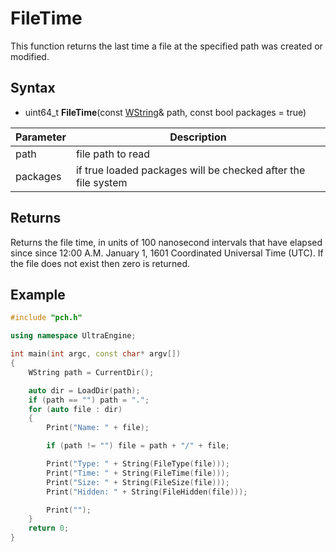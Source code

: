 # FileTime

This function returns the last time a file at the specified path was created or modified.

## Syntax

- uint64_t **FileTime**(const [WString](WString.md)& path, const bool packages = true)

| Parameter | Description |
| --- | --- |
| path | file path to read |
| packages | if true loaded packages will be checked after the file system |

## Returns

Returns the file time, in units of 100 nanosecond intervals that have elapsed since since 12:00 A.M. January 1, 1601 Coordinated Universal Time (UTC). If the file does not exist then zero is returned.

## Example
```c++
#include "pch.h"

using namespace UltraEngine;

int main(int argc, const char* argv[])
{
	WString path = CurrentDir();

	auto dir = LoadDir(path);
	if (path == "") path = ".";
	for (auto file : dir)
	{
		Print("Name: " + file);

		if (path != "") file = path + "/" + file;

		Print("Type: " + String(FileType(file)));
		Print("Time: " + String(FileTime(file)));
		Print("Size: " + String(FileSize(file)));
		Print("Hidden: " + String(FileHidden(file)));

		Print("");
	}
	return 0;
}
```
